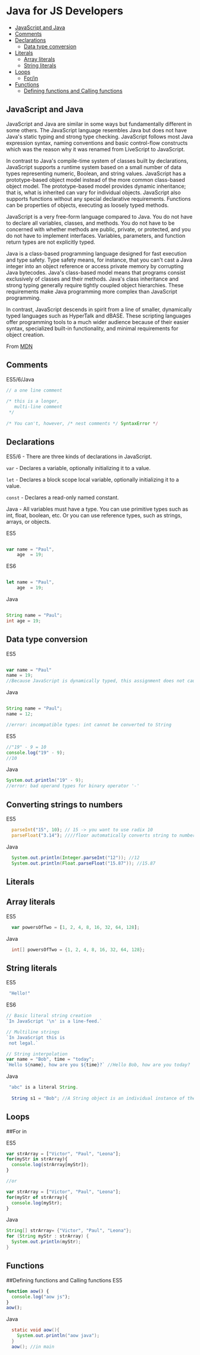 # Java for JS Developers

- [JavaScript and Java](#javascript-and-java)
- [Comments](#comments)
- [Declarations](#declarations)
  - [Data type conversion](#data-type-conversion)
- [Literals](#literals)
  - [Array literals](#array-literals)
  - [String literals](#string-literals)
- [Loops](#loops)
  - [For/in](#for-in)
- [Functions](#functions)
  - [Defining functions and Calling functions](#defining-functions-and-calling-functions)

JavaScript and Java
-----------------

JavaScript and Java are similar in some ways but fundamentally different in some others. The JavaScript language resembles Java but does not have Java's static typing and strong type checking. JavaScript follows most Java expression syntax, naming conventions and basic control-flow constructs which was the reason why it was renamed from LiveScript to JavaScript.

In contrast to Java's compile-time system of classes built by declarations, JavaScript supports a runtime system based on a small number of data types representing numeric, Boolean, and string values. JavaScript has a prototype-based object model instead of the more common class-based object model. The prototype-based model provides dynamic inheritance; that is, what is inherited can vary for individual objects. JavaScript also supports functions without any special declarative requirements. Functions can be properties of objects, executing as loosely typed methods.

JavaScript is a very free-form language compared to Java. You do not have to declare all variables, classes, and methods. You do not have to be concerned with whether methods are public, private, or protected, and you do not have to implement interfaces. Variables, parameters, and function return types are not explicitly typed.

Java is a class-based programming language designed for fast execution and type safety. Type safety means, for instance, that you can't cast a Java integer into an object reference or access private memory by corrupting Java bytecodes. Java's class-based model means that programs consist exclusively of classes and their methods. Java's class inheritance and strong typing generally require tightly coupled object hierarchies. These requirements make Java programming more complex than JavaScript programming.

In contrast, JavaScript descends in spirit from a line of smaller, dynamically typed languages such as HyperTalk and dBASE. These scripting languages offer programming tools to a much wider audience because of their easier syntax, specialized built-in functionality, and minimal requirements for object creation.

From [MDN](https://developer.mozilla.org/en-US/docs/Web/JavaScript/Guide/Introduction#JavaScript_and_Java)

Comments
--------

ES5/6/Java
```js
// a one line comment
 
/* this is a longer, 
   multi-line comment
 */
 
/* You can't, however, /* nest comments */ SyntaxError */
```

Declarations
------------

ES5/6 - There are three kinds of declarations in JavaScript.

``var`` - Declares a variable, optionally initializing it to a value.

``let`` - Declares a block scope local variable, optionally initializing it to a value.

``const`` - Declares a read-only named constant.

Java - All variables must have a type. You can use primitive types such as int, float, boolean, etc. Or you can use reference types, such as strings, arrays, or objects.

ES5
```js

var name = "Paul",
    age  = 19;

```

ES6
```js

let name = "Paul",
    age  = 19;

```

Java
```java

String name = "Paul";
int age = 19;

```

Data type conversion
--------------------

ES5
```js

var name = "Paul"
name = 19;
//Because JavaScript is dynamically typed, this assignment does not cause an error message.
```
Java
```java

String name = "Paul";
name = 12;

//error: incompatible types: int cannot be converted to String
```

ES5

```js
//"19" - 9 = 10
console.log("19" - 9); 
//10
```

Java
```java
System.out.println("19" - 9);
//error: bad operand types for binary operator '-'
```

## Converting strings to numbers

ES5
```js
  parseInt("15", 10); // 15 -> you want to use radix 10
  parseFloat("3.14"); ////floor automatically converts string to number
```

Java
```java
  System.out.println(Integer.parseInt("12")); //12
  System.out.println(Float.parseFloat("15.87")); //15.87
```

Literals
-------

## Array literals

ES5
```js
  var powersOfTwo = [1, 2, 4, 8, 16, 32, 64, 128];
```
Java
```java
  int[] powersOfTwo = {1, 2, 4, 8, 16, 32, 64, 128};
```
## String literals

ES5
```js
 "Hello!"
```
ES6
```js
// Basic literal string creation
`In JavaScript '\n' is a line-feed.`

// Multiline strings
`In JavaScript this is
 not legal.`

// String interpolation
var name = "Bob", time = "today";
`Hello ${name}, how are you ${time}?` //Hello Bob, how are you today?
```

Java
```java
 "abc" is a literal String. 
  
  String s1 = "Bob"; //A String object is an individual instance of the java.lang.String class. 
```

Loops
------

##For in

ES5
```js
var strArray = ["Victor", "Paul", "Leona"];
for(myStr in strArray){
  console.log(strArray[myStr]);
}

//or

var strArray = ["Victor", "Paul", "Leona"];
for(myStr of strArray){
  console.log(myStr);
}
```

Java
```java
String[] strArray= {"Victor", "Paul", "Leona"};
for (String myStr : strArray) {
  System.out.println(myStr);
}
```

Functions
---------

##Defining functions and Calling functions
ES5
```js
function aow() {
  console.log("aow js");
}
aow();
```

Java
```java
  static void aow(){
    System.out.println("aow java");
  }
  aow(); //in main
```
